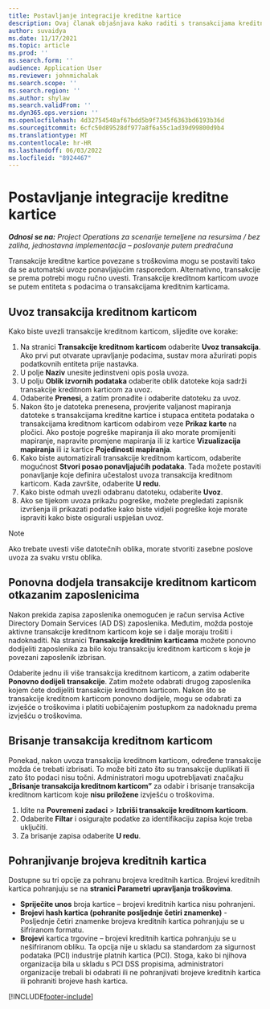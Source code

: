 ```yaml
---
title: Postavljanje integracije kreditne kartice
description: Ovaj članak objašnjava kako raditi s transakcijama kreditnim karticama povezanim s troškovima.
author: suvaidya
ms.date: 11/17/2021
ms.topic: article
ms.prod: ''
ms.search.form: ''
audience: Application User
ms.reviewer: johnmichalak
ms.search.scope: ''
ms.search.region: ''
ms.author: shylaw
ms.search.validFrom: ''
ms.dyn365.ops.version: ''
ms.openlocfilehash: 4d32754548af67bdd5b9f7345f6363bd6193b36d
ms.sourcegitcommit: 6cfc50d89528df977a8f6a55c1ad39d99800d9b4
ms.translationtype: MT
ms.contentlocale: hr-HR
ms.lasthandoff: 06/03/2022
ms.locfileid: "8924467"
---
```

# <a name="set-up-credit-card-integration"></a>Postavljanje integracije kreditne kartice

_**Odnosi se na:** Project Operations za scenarije temeljene na resursima / bez zaliha, jednostavna implementacija – poslovanje putem predračuna_

Transakcije kreditne kartice povezane s troškovima mogu se postaviti tako da se automatski uvoze ponavljajućim rasporedom. Alternativno, transakcije se prema potrebi mogu ručno uvesti. Transakcije kreditnom karticom uvoze se putem entiteta s podacima o transakcijama kreditnim karticama.

## <a name="import-credit-card-transactions"></a>Uvoz transakcija kreditnom karticom

Kako biste uvezli transakcije kreditnom karticom, slijedite ove korake:

1. Na stranici **Transakcije kreditnom karticom** odaberite **Uvoz transakcija**. Ako prvi put otvarate upravljanje podacima, sustav mora ažurirati popis podatkovnih entiteta prije nastavka.
2. U polje **Naziv** unesite jedinstveni opis posla uvoza.
3. U polju **Oblik izvornih podataka** odaberite oblik datoteke koja sadrži transakcije kreditnom karticom za uvoz.
4. Odaberite **Prenesi**, a zatim pronađite i odaberite datoteku za uvoz.
5. Nakon što je datoteka prenesena, provjerite valjanost mapiranja datoteke s transakcijama kreditne kartice i stupaca entiteta podataka o transakcijama kreditnom karticom odabirom veze **Prikaz karte** na pločici. Ako postoje pogreške mapiranja ili ako morate promijeniti mapiranje, napravite promjene mapiranja ili iz kartice **Vizualizacija mapiranja** ili iz kartice **Pojedinosti mapiranja**.
6. Kako biste automatizirali transakcije kreditnom karticom, odaberite mogućnost **Stvori posao ponavljajućih podataka**. Tada možete postaviti ponavljanje koje definira učestalost uvoza transakcija kreditnom karticom. Kada završite, odaberite **U redu**.
7. Kako biste odmah uvezli odabranu datoteku, odaberite **Uvoz**.
8. Ako se tijekom uvoza prikažu pogreške, možete pregledati zapisnik izvršenja ili prikazati podatke kako biste vidjeli pogreške koje morate ispraviti kako biste osigurali uspješan uvoz.

> [!NOTE]
> Ako trebate uvesti više datotečnih oblika, morate stvoriti zasebne poslove uvoza za svaku vrstu oblika.

## <a name="reassign-the-credit-card-transactions-for-terminated-employees"></a>Ponovna dodjela transakcije kreditnom karticom otkazanim zaposlenicima

Nakon prekida zapisa zaposlenika onemogućen je račun servisa Active Directory Domain Services (AD DS) zaposlenika. Međutim, možda postoje aktivne transakcije kreditnom karticom koje se i dalje moraju trošiti i nadoknaditi. Na stranici **Transakcije kreditnim karticama** možete ponovno dodijeliti zaposlenika za bilo koju transakciju kreditnom karticom s koje je povezani zaposlenik izbrisan.

Odaberite jednu ili više transakcija kreditnom karticom, a zatim odaberite **Ponovno dodijeli transakcije**. Zatim možete odabrati drugog zaposlenika kojem ćete dodijeliti transakcije kreditnom karticom. Nakon što se transakcije kreditnom karticom ponovno dodijele, mogu se odabrati za izvješće o troškovima i platiti uobičajenim postupkom za nadoknadu prema izvješću o troškovima.

## <a name="delete-credit-card-transactions"></a>Brisanje transakcija kreditnom karticom 

Ponekad, nakon uvoza transakcija kreditnom karticom, određene transakcije možda će trebati izbrisati. To može biti zato što su transakcije duplikati ili zato što podaci nisu točni. Administratori mogu upotrebljavati značajku **„Brisanje transakcija kreditnom karticom”** za odabir i brisanje transakcija kreditnom karticom koje **nisu priložene** izvješću o troškovima. 

1. Idite na **Povremeni zadaci** > **Izbriši transakcije kreditnom karticom**.
2. Odaberite **Filtar** i osigurajte podatke za identifikaciju zapisa koje treba uključiti.
3. Za brisanje zapisa odaberite **U redu**. 

## <a name="storing-credit-card-numbers"></a>Pohranjivanje brojeva kreditnih kartica

Dostupne su tri opcije za pohranu brojeva kreditnih kartica. Brojevi kreditnih kartica pohranjuju se na **stranici Parametri upravljanja troškovima**.

- **Spriječite unos** broja kartice – brojevi kreditnih kartica nisu pohranjeni.
- **Brojevi hash kartica (pohranite posljednje četiri znamenke)** - Posljednje četiri znamenke brojeva kreditnih kartica pohranjuju se u šifriranom formatu.
- **Brojevi** kartica trgovine – brojevi kreditnih kartica pohranjuju se u nešifriranom obliku. Ta opcija nije u skladu sa standardom za sigurnost podataka (PCI) industrije platnih kartica (PCI). Stoga, kako bi njihova organizacija bila u skladu s PCI DSS propisima, administratori organizacije trebali bi odabrati ili ne pohranjivati brojeve kreditnih kartica ili pohraniti brojeve hash kartica.

[!INCLUDE[footer-include](../includes/footer-banner.md)]
